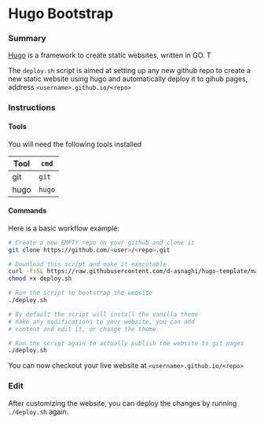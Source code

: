 # Hugo Bootstrap

### Summary

[Hugo](https://gohugo.io) is a framework to create static websites, written in GO. T 

The `deploy.sh` script is aimed at setting up any new github repo to 
create a new static website using hugo and automatically deploy it 
to gihub pages, address `<username>.github.io/<repo>`

### Instructions

#### Tools

You will need the following tools installed

Tool 		|	`cmd` 
------------|----------
git 	 	|	`git`
hugo 	 	|	`hugo`

#### Commands

Here is a basic workflow example:

```bash
# Create a new EMPTY repo on your github and clone it
git clone https://github.com/<user>/<repo>.git

# Download this script and make it executable
curl -fsSL https://raw.githubusercontent.com/d-asnaghi/hugo-template/master/deploy.sh >> deploy.sh
chmod +x deploy.sh

# Run the script to bootstrap the website
./deploy.sh

# By default the script will install the vanilla theme
# make any modifications to your website, you can add
# content and edit it, or change the theme.

# Run the script again to actually publish the website to git pages
./deploy.sh

```

You can now checkout your live website at `<username>.github.io/<repo>`

### Edit

After customizing the website, you can deploy the changes by running `./deploy.sh` again.
